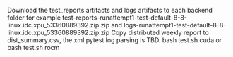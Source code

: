Download the test_reports artifacts and logs artifacts to each backend folder for example test-reports-runattempt1-test-default-8-8-linux.idc.xpu_53360889392.zip.zip and logs-runattempt1-test-default-8-8-linux.idc.xpu_53360889392.zip.zip
Copy distributed weekly report to dist_summary.csv, the xml pytest log parsing is TBD. 
bash test.sh cuda
or
bash test.sh rocm
